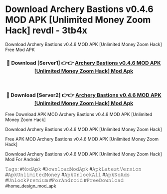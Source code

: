 # Download Archery Bastions v0.4.6 MOD APK [Unlimited Money Zoom Hack] revdl - 3tb4x
Download Archery Bastions v0.4.6 MOD APK [Unlimited Money Zoom Hack] Free Mod APK

<div align="center">
<h3>🔴 Download [Server1] 👉👉 <a href="https://apk-comot.site?title=Archery_Bastions_v0.4.6_MOD_APK_[Unlimited_Money_Zoom_Hack]">Archery Bastions v0.4.6 MOD APK [Unlimited Money Zoom Hack] Mod Apk</a></h3><br>

<h3>🔴 Download [Server2] 👉👉 <a href="https://apk-comot.site?title=Archery_Bastions_v0.4.6_MOD_APK_[Unlimited_Money_Zoom_Hack]">Archery Bastions v0.4.6 MOD APK [Unlimited Money Zoom Hack] Mod Apk</a></h3>
</div>


Free Download APK MOD Archery Bastions v0.4.6 MOD APK [Unlimited Money Zoom Hack]

Download Archery Bastions v0.4.6 MOD APK [Unlimited Money Zoom Hack] 

Free APK MOD Archery Bastions v0.4.6 MOD APK [Unlimited Money Zoom Hack] 

Download Archery Bastions v0.4.6 MOD APK [Unlimited Money Zoom Hack] Mod For Android

𝚃𝚊𝚐𝚜: #𝙼𝚘𝚍𝙰𝚙𝚔 #𝙳𝚘𝚠𝚗𝚕𝚘𝚊𝚍𝙼𝚘𝚍𝙰𝚙𝚔 #𝙰𝚙𝚔𝙻𝚊𝚝𝚎𝚜𝚝𝚅𝚎𝚛𝚜𝚒𝚘𝚗 #𝙰𝚙𝚔𝚄𝚗𝚕𝚒𝚖𝚒𝚝𝚎𝚍𝙼𝚘𝚗𝚎𝚢 #𝙰𝚙𝚔𝚄𝚗𝚕𝚘𝚌𝚔𝙰𝚕𝚕 #𝙰𝚙𝚔𝙽𝚘𝙰𝚍𝚜 #𝚄𝚗𝚕𝚘𝚌𝚔𝙿𝚛𝚎𝚖𝚒𝚞𝚖 #𝙵𝚘𝚛𝙰𝚗𝚍𝚛𝚘𝚒𝚍 #𝙵𝚛𝚎𝚎𝙳𝚘𝚠𝚗𝚕𝚘𝚊𝚍 #home_design_mod_apk